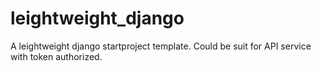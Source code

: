 # leightweight_django
A leightweight django startproject template. Could be suit for API service with token authorized.

